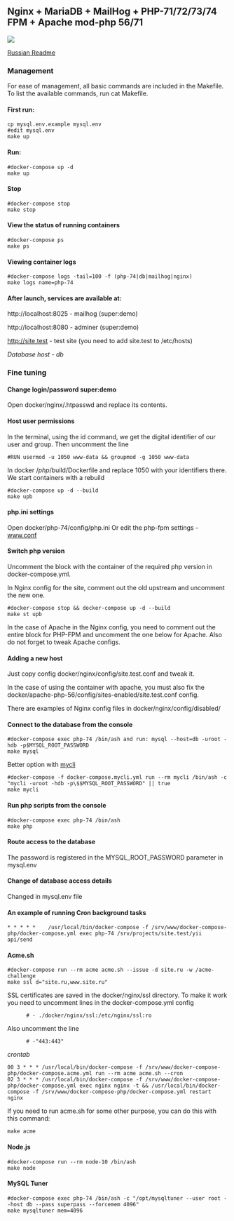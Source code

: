 ## Nginx + MariaDB + MailHog + PHP-71/72/73/74 FPM + Apache mod-php 56/71

![](https://github.com/rhamdeew/docker-compose-php/workflows/Docker%20Image%20CI/badge.svg)

[Russian Readme](README_ru.md)

### Management

For ease of management, all basic commands are included in the Makefile. To list the available commands, run cat Makefile.


#### First run:

```
cp mysql.env.example mysql.env
#edit mysql.env
make up
```

#### Run:

```
#docker-compose up -d
make up
```


#### Stop

```
#docker-compose stop
make stop
```


####  View the status of running containers

```
#docker-compose ps
make ps
```


#### Viewing container logs

```
#docker-compose logs -tail=100 -f (php-74|db|mailhog|nginx)
make logs name=php-74
```


#### After launch, services are available at:

http://localhost:8025 - mailhog (super:demo)

http://localhost:8080 - adminer (super:demo)

http://site.test - test site (you need to add site.test to /etc/hosts)

*Database host  - db*

### Fine tuning


#### Change login/password super:demo

Open docker/nginx/.htpasswd and replace its contents.


#### Host user permissions

In the terminal, using the id command, we get the digital identifier of our user and group.
Then uncomment the line

```
#RUN usermod -u 1050 www-data && groupmod -g 1050 www-data
```

In docker /*php*/build/Dockerfile and replace 1050 with your identifiers there.
We start containers with a rebuild

```
#docker-compose up -d --build
make upb
```


#### php.ini settings

Open docker/php-74/config/php.ini
Or edit the php-fpm settings - www.conf


#### Switch php version

Uncomment the block with the container of the required php version in docker-compose.yml.

In Nginx config for the site, comment out the old upstream and uncomment the new one.

```
#docker-compose stop && docker-compose up -d --build
make st upb
```

In the case of Apache in the Nginx config, you need to comment out the entire block for PHP-FPM and uncomment the one below for Apache.
Also do not forget to tweak Apache configs.


#### Adding a new host

Just copy config docker/nginx/config/site.test.conf and tweak it.

In the case of using the container with apache, you must also fix the docker/apache-php-56/config/sites-enabled/site.test.conf config.

There are examples of Nginx config files in docker/nginx/config/disabled/


#### Connect to the database from the console

```
#docker-compose exec php-74 /bin/ash and run: mysql --host=db -uroot -hdb -p$MYSQL_ROOT_PASSWORD
make mysql
```

Better option with [mycli](https://github.com/dbcli/mycli)

```
#docker-compose -f docker-compose.mycli.yml run --rm mycli /bin/ash -c "mycli -uroot -hdb -p\$$MYSQL_ROOT_PASSWORD" || true
make mycli
```


#### Run php scripts from the console

```
#docker-compose exec php-74 /bin/ash
make php
```


#### Route access to the database

The password is registered in the MYSQL_ROOT_PASSWORD parameter in mysql.env


#### Change of database access details

Changed in mysql.env file


#### An example of running Cron background tasks

```
* * * * *    /usr/local/bin/docker-compose -f /srv/www/docker-compose-php/docker-compose.yml exec php-74 /srv/projects/site.test/yii api/send
```

#### Acme.sh

```
#docker-compose run --rm acme acme.sh --issue -d site.ru -w /acme-challenge
make ssl d="site.ru,www.site.ru"
```
SSL certificates are saved in the docker/nginx/ssl directory. To make it work you need to uncomment
lines in the docker-compose.yml config

```
      # - ./docker/nginx/ssl:/etc/nginx/ssl:ro
```

Also uncomment the line

```
      # -"443:443"
```

*crontab*

```
00 3 * * * /usr/local/bin/docker-compose -f /srv/www/docker-compose-php/docker-compose.acme.yml run --rm acme acme.sh --cron
02 3 * * * /usr/local/bin/docker-compose -f /srv/www/docker-compose-php/docker-compose.yml exec nginx nginx -t && /usr/local/bin/docker-compose -f /srv/www/docker-compose-php/docker-compose.yml restart nginx
```

If you need to run acme.sh for some other purpose, you can do this with this command:

```
make acme
```

#### Node.js

```
#docker-compose run --rm node-10 /bin/ash
make node
```

#### MySQL Tuner

```
#docker-compose exec php-74 /bin/ash -c "/opt/mysqltuner --user root --host db --pass superpass --forcemem 4096"
make mysqltuner mem=4096
```
